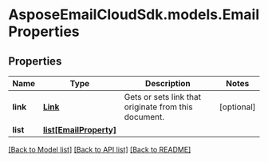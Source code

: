 # AsposeEmailCloudSdk.models.EmailProperties
## Properties
Name | Type | Description | Notes
------------ | ------------- | ------------- | -------------
**link** | [**Link**](Link.md) | Gets or sets link that originate from this document.              | [optional] 
**list** | [**list[EmailProperty]**](EmailProperty.md) |  | 



[[Back to Model list]](README.md#documentation-for-models) [[Back to API list]](README.md#documentation-for-api-endpoints) [[Back to README]](README.md)


